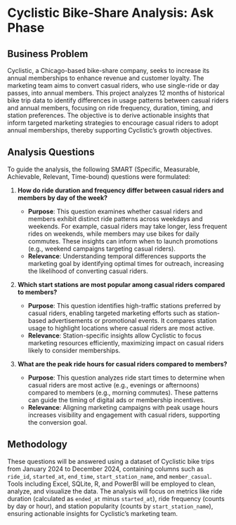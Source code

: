 # Cyclistic Bike-Share Analysis: Ask Phase

## Business Problem

Cyclistic, a Chicago-based bike-share company, seeks to increase its annual memberships to enhance revenue and customer loyalty. The marketing team aims to convert casual riders, who use single-ride or day passes, into annual members. This project analyzes 12 months of historical bike trip data to identify differences in usage patterns between casual riders and annual members, focusing on ride frequency, duration, timing, and station preferences. The objective is to derive actionable insights that inform targeted marketing strategies to encourage casual riders to adopt annual memberships, thereby supporting Cyclistic’s growth objectives.

## Analysis Questions

To guide the analysis, the following SMART (Specific, Measurable, Achievable, Relevant, Time-bound) questions were formulated:

1. **How do ride duration and frequency differ between casual riders and members by day of the week?**
   - **Purpose**: This question examines whether casual riders and members exhibit distinct ride patterns across weekdays and weekends. For example, casual riders may take longer, less frequent rides on weekends, while members may use bikes for daily commutes. These insights can inform when to launch promotions (e.g., weekend campaigns targeting casual riders).
   - **Relevance**: Understanding temporal differences supports the marketing goal by identifying optimal times for outreach, increasing the likelihood of converting casual riders.

2. **Which start stations are most popular among casual riders compared to members?**
   - **Purpose**: This question identifies high-traffic stations preferred by casual riders, enabling targeted marketing efforts such as station-based advertisements or promotional events. It compares station usage to highlight locations where casual riders are most active.
   - **Relevance**: Station-specific insights allow Cyclistic to focus marketing resources efficiently, maximizing impact on casual riders likely to consider memberships.

3. **What are the peak ride hours for casual riders compared to members?**
   - **Purpose**: This question analyzes ride start times to determine when casual riders are most active (e.g., evenings or afternoons) compared to members (e.g., morning commutes). These patterns can guide the timing of digital ads or membership incentives.
   - **Relevance**: Aligning marketing campaigns with peak usage hours increases visibility and engagement with casual riders, supporting the conversion goal.

## Methodology

These questions will be answered using a dataset of Cyclistic bike trips from January 2024 to December 2024, containing columns such as `ride_id`, `started_at`, `end_time`, `start_station_name`, and `member_casual`. Tools including Excel, SQLite, R, and PowerBI will be employed to clean, analyze, and visualize the data. The analysis will focus on metrics like ride duration (calculated as `ended_at` minus `started_at`), ride frequency (counts by day or hour), and station popularity (counts by `start_station_name`), ensuring actionable insights for Cyclistic’s marketing team.